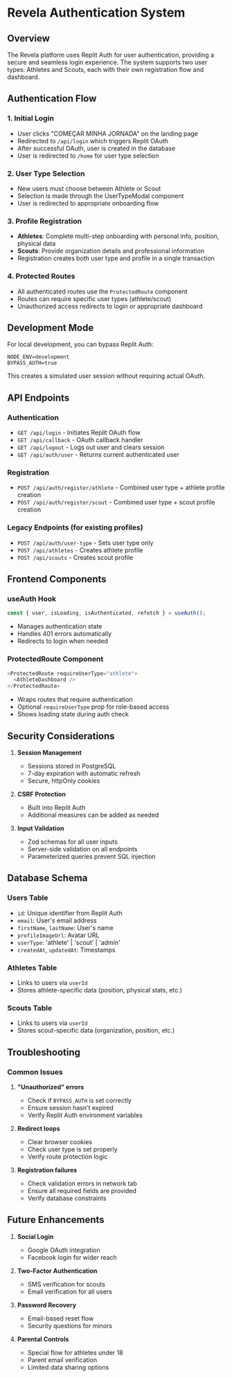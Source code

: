 # Revela Authentication System

## Overview

The Revela platform uses Replit Auth for user authentication, providing a secure and seamless login experience. The system supports two user types: Athletes and Scouts, each with their own registration flow and dashboard.

## Authentication Flow

### 1. Initial Login
- User clicks "COMEÇAR MINHA JORNADA" on the landing page
- Redirected to `/api/login` which triggers Replit OAuth
- After successful OAuth, user is created in the database
- User is redirected to `/home` for user type selection

### 2. User Type Selection
- New users must choose between Athlete or Scout
- Selection is made through the UserTypeModal component
- User is redirected to appropriate onboarding flow

### 3. Profile Registration
- **Athletes**: Complete multi-step onboarding with personal info, position, physical data
- **Scouts**: Provide organization details and professional information
- Registration creates both user type and profile in a single transaction

### 4. Protected Routes
- All authenticated routes use the `ProtectedRoute` component
- Routes can require specific user types (athlete/scout)
- Unauthorized access redirects to login or appropriate dashboard

## Development Mode

For local development, you can bypass Replit Auth:

```env
NODE_ENV=development
BYPASS_AUTH=true
```

This creates a simulated user session without requiring actual OAuth.

## API Endpoints

### Authentication
- `GET /api/login` - Initiates Replit OAuth flow
- `GET /api/callback` - OAuth callback handler
- `GET /api/logout` - Logs out user and clears session
- `GET /api/auth/user` - Returns current authenticated user

### Registration
- `POST /api/auth/register/athlete` - Combined user type + athlete profile creation
- `POST /api/auth/register/scout` - Combined user type + scout profile creation

### Legacy Endpoints (for existing profiles)
- `POST /api/auth/user-type` - Sets user type only
- `POST /api/athletes` - Creates athlete profile
- `POST /api/scouts` - Creates scout profile

## Frontend Components

### useAuth Hook
```typescript
const { user, isLoading, isAuthenticated, refetch } = useAuth();
```
- Manages authentication state
- Handles 401 errors automatically
- Redirects to login when needed

### ProtectedRoute Component
```typescript
<ProtectedRoute requireUserType="athlete">
  <AthleteDashboard />
</ProtectedRoute>
```
- Wraps routes that require authentication
- Optional `requireUserType` prop for role-based access
- Shows loading state during auth check

## Security Considerations

1. **Session Management**
   - Sessions stored in PostgreSQL
   - 7-day expiration with automatic refresh
   - Secure, httpOnly cookies

2. **CSRF Protection**
   - Built into Replit Auth
   - Additional measures can be added as needed

3. **Input Validation**
   - Zod schemas for all user inputs
   - Server-side validation on all endpoints
   - Parameterized queries prevent SQL injection

## Database Schema

### Users Table
- `id`: Unique identifier from Replit Auth
- `email`: User's email address
- `firstName`, `lastName`: User's name
- `profileImageUrl`: Avatar URL
- `userType`: 'athlete' | 'scout' | 'admin'
- `createdAt`, `updatedAt`: Timestamps

### Athletes Table
- Links to users via `userId`
- Stores athlete-specific data (position, physical stats, etc.)

### Scouts Table
- Links to users via `userId`
- Stores scout-specific data (organization, position, etc.)

## Troubleshooting

### Common Issues

1. **"Unauthorized" errors**
   - Check if `BYPASS_AUTH` is set correctly
   - Ensure session hasn't expired
   - Verify Replit Auth environment variables

2. **Redirect loops**
   - Clear browser cookies
   - Check user type is set properly
   - Verify route protection logic

3. **Registration failures**
   - Check validation errors in network tab
   - Ensure all required fields are provided
   - Verify database constraints

## Future Enhancements

1. **Social Login**
   - Google OAuth integration
   - Facebook login for wider reach

2. **Two-Factor Authentication**
   - SMS verification for scouts
   - Email verification for all users

3. **Password Recovery**
   - Email-based reset flow
   - Security questions for minors

4. **Parental Controls**
   - Special flow for athletes under 18
   - Parent email verification
   - Limited data sharing options